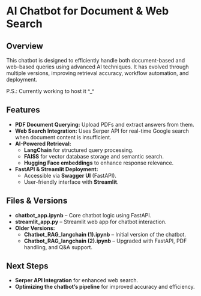<h1>AI Chatbot for Document & Web Search</h1>

<h2>Overview</h2>
<p>This chatbot is designed to efficiently handle both document-based and web-based queries using advanced AI techniques. It has evolved through multiple versions, improving retrieval accuracy, workflow automation, and deployment.</p>
<p>P.S.: Currently working to host it ^_^ </p>

<h2>Features</h2>
<ul>
  <li><strong>PDF Document Querying:</strong> Upload PDFs and extract answers from them.</li>
  <li><strong>Web Search Integration:</strong> Uses Serper API for real-time Google search when document content is insufficient.</li>
  <li><strong>AI-Powered Retrieval:</strong>
    <ul>
      <li><strong>LangChain</strong> for structured query processing.</li>
      <li><strong>FAISS</strong> for vector database storage and semantic search.</li>
      <li><strong>Hugging Face embeddings</strong> to enhance response relevance.</li>
    </ul>
  </li>
  <li><strong>FastAPI & Streamlit Deployment:</strong>
    <ul>
      <li>Accessible via <strong>Swagger UI</strong> (FastAPI).</li>
      <li>User-friendly interface with <strong>Streamlit</strong>.</li>
    </ul>
  </li>
</ul>

<h2>Files & Versions</h2>
<ul>
  <li><strong>chatbot_app.ipynb</strong> – Core chatbot logic using FastAPI.</li>
  <li><strong>streamlit_app.py</strong> – Streamlit web app for chatbot interaction.</li>
  <li><strong>Older Versions:</strong>
    <ul>
      <li><strong>Chatbot_RAG_langchain (1).ipynb</strong> – Initial version of the chatbot.</li>
      <li><strong>Chatbot_RAG_langchain (2).ipynb</strong> – Upgraded with FastAPI, PDF handling, and Q&A support.</li>
    </ul>
  </li>
</ul>

<h2>Next Steps</h2>
<ul>
  <li><strong>Serper API Integration</strong> for enhanced web search.</li>
  <li><strong>Optimizing the chatbot’s pipeline</strong> for improved accuracy and efficiency.</li>
</ul>

